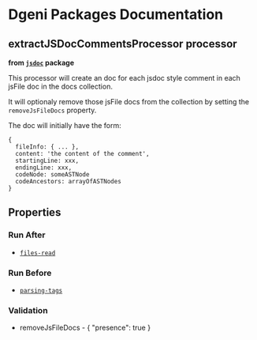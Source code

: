 # Dgeni Packages Documentation


## extractJSDocCommentsProcessor processor 
**from <a href="../../jsdoc.md"><code>jsdoc</code></a> package**

This processor will create an doc for each jsdoc style comment in each jsFile
doc in the docs collection.

It will optionaly remove those jsFile docs from the collection by setting the
`removeJsFileDocs` property.

The doc will initially have the form:
```
{
  fileInfo: { ... },
  content: 'the content of the comment',
  startingLine: xxx,
  endingLine: xxx,
  codeNode: someASTNode
  codeAncestors: arrayOfASTNodes
}
```

## Properties


### Run After


* <a href="../../base/processors/files-read.md"><code>files-read</code></a>




### Run Before


* <a href="parsing-tags.md"><code>parsing-tags</code></a>




### Validation


* removeJsFileDocs - {
  "presence": true
}


